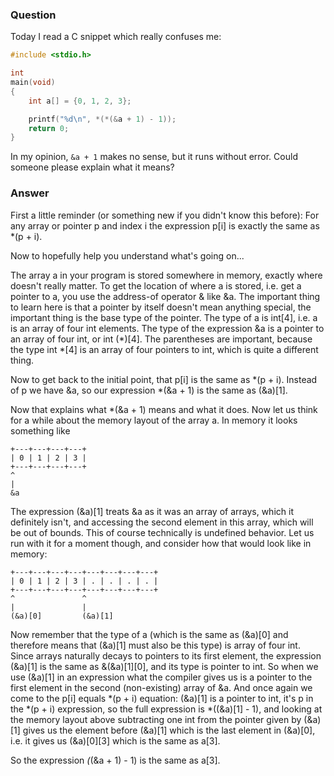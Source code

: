 ### Question

Today I read a C snippet which really confuses me:

```c
#include <stdio.h>

int
main(void)
{
    int a[] = {0, 1, 2, 3};

    printf("%d\n", *(*(&a + 1) - 1));
    return 0;
}
```

In my opinion, `&a + 1` makes no sense, but it runs without error. Could someone please explain what it means?

### Answer

First a little reminder (or something new if you didn't know this before): For any array or pointer p and index i the expression p[i] is exactly the same as *(p + i).

Now to hopefully help you understand what's going on...

The array a in your program is stored somewhere in memory, exactly where doesn't really matter. To get the location of where a is stored, i.e. get a pointer to a, you use the address-of operator & like &a. The important thing to learn here is that a pointer by itself doesn't mean anything special, the important thing is the base type of the pointer. The type of a is int[4], i.e. a is an array of four int elements. The type of the expression &a is a pointer to an array of four int, or int (*)[4]. The parentheses are important, because the type int *[4] is an array of four pointers to int, which is quite a different thing.

Now to get back to the initial point, that p[i] is the same as *(p + i). Instead of p we have &a, so our expression *(&a + 1) is the same as (&a)[1].

Now that explains what *(&a + 1) means and what it does. Now let us think for a while about the memory layout of the array a. In memory it looks something like

```
+---+---+---+---+
| 0 | 1 | 2 | 3 |
+---+---+---+---+
^
|
&a
```

The expression (&a)[1] treats &a as it was an array of arrays, which it definitely isn't, and accessing the second element in this array, which will be out of bounds. This of course technically is undefined behavior. Let us run with it for a moment though, and consider how that would look like in memory:

```
+---+---+---+---+---+---+---+---+
| 0 | 1 | 2 | 3 | . | . | . | . |
+---+---+---+---+---+---+---+---+
^               ^
|               |
(&a)[0]         (&a)[1]
```

Now remember that the type of a (which is the same as (&a)[0] and therefore means that (&a)[1] must also be this type) is array of four int. Since arrays naturally decays to pointers to its first element, the expression (&a)[1] is the same as &(&a)[1][0], and its type is pointer to int. So when we use (&a)[1] in an expression what the compiler gives us is a pointer to the first element in the second (non-existing) array of &a. And once again we come to the p[i] equals *(p + i) equation: (&a)[1] is a pointer to int, it's p in the *(p + i) expression, so the full expression is *((&a)[1] - 1), and looking at the memory layout above subtracting one int from the pointer given by (&a)[1] gives us the element before (&a)[1] which is the last element in (&a)[0], i.e. it gives us (&a)[0][3] which is the same as a[3].

So the expression *(*(&a + 1) - 1) is the same as a[3].

